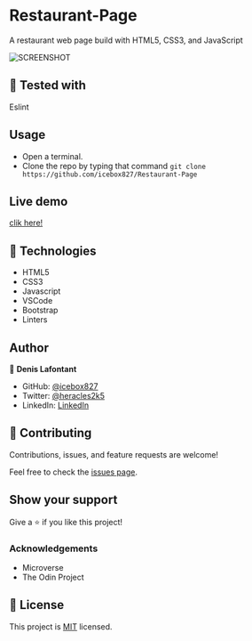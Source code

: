 # Restaurant-Page

A restaurant web page build with HTML5, CSS3, and JavaScript

![SCREENSHOT](app_screenshot.png)

## 🔨 Tested with

Eslint

## Usage

- Open a terminal.
- Clone the repo by typing that command `git clone https://github.com/icebox827/Restaurant-Page`  

## Live demo

[clik here!](https://icebox827.github.io/library/.)

## 🔨 Technologies

- HTML5
- CSS3
- Javascript
- VSCode
- Bootstrap
- Linters

## Author

👤 **Denis Lafontant**

- GitHub: [@icebox827](https://github.com/icebox827)
- Twitter: [@heracles2k5](https://twitter.com/@heracles2k5)
- LinkedIn: [LinkedIn](https://www.linkedin.com/in/denis-lafontant/)

## 🤝 Contributing

Contributions, issues, and feature requests are welcome!

Feel free to check the [issues page](https://github.com/icebox827/Restaurant-Page/issues/1).

## Show your support

Give a ⭐️ if you like this project!

### Acknowledgements

- Microverse
- The Odin Project

## 📝 License

This project is [MIT](./LICENSE) licensed.
